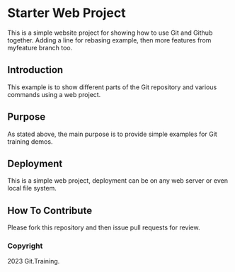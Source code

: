 # Starter Web Project

This is a simple website project for showing how to use Git and Github together. Adding a line for rebasing example, then more features from myfeature branch too.

## Introduction

This example is to show different parts
of the Git repository and various commands
using a web project.

## Purpose

As stated above, the main purpose is to
provide simple examples for Git training
demos. 


## Deployment 

This is a simple web project, deployment 
can be on any web server or even local
file system.

## How To Contribute

Please fork this repository and then issue pull requests for review.

### Copyright

2023 Git.Training.
